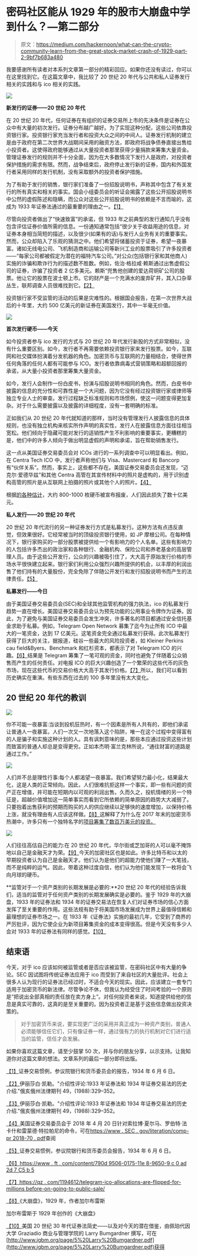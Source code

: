# 密码社区能从 1929 年的股市大崩盘中学到什么？—第二部分

> 原文：<https://medium.com/hackernoon/what-can-the-crypto-community-learn-from-the-great-stock-market-crash-of-1929-part-2-9bf7b683a480>

我要感谢所有读者对本系列文章第一部分的精彩回应。如果你还没有读过，你可以在这里找到它。在这篇文章中，我比较了 20 世纪 20 年代与公共和私人证券发行相关的实践和与 ico 相关的实践。

![](img/f6cccf74c9dde05ae88f9e35561b8d0b.png)

**新发行的证券——20 世纪 20 年代**

在 20 世纪 20 年代，任何证券在有组织的证券交易所上市的先决条件是证券在公众中有大量的初次发行。证券分布越广越好。为了实现这种分配，这些公司依靠投资银行家。投资银行家充当发行者和投资大众之间的中间人。证券发行机制的建立是由于政府在第二次世界大战期间采用的融资方法，即政府将战争债券直接出售给小投资者。这使得政府能够通过从大量投资者那里获得少量捐款来筹集大量资金。管理证券发行的规则并不十分全面，因为在大多数情况下发行人是政府，对投资者保护措施的需求有限。然而，战争结束后，政府停止发行新的证券，国内和外国发行者采用同样的发行机制，没有采取额外的投资者保护措施。

为了有助于发行的销售，银行家们准备了一份招股说明书，声称其中包含了有关发行的所有真实和相关的事实。国会小组委员会的听证会揭露了这些公开招股说明书中公然的虚假陈述和隐瞒，而公众对这些公开招股说明书的依赖是不言而喻的，这成为 1933 年证券法通过的最重要的理由之一。[【1】](#)

尽管向投资者做出了“快速致富”的承诺，但 1933 年之前典型的发行通知几乎没有包含评估证券价值所需的信息。一份通知通常包括“很少关于收益用途的信息，对证券本身相当简短的描述，以及很少(如果有的话)与发行人业务有关的重要事实。然而，公众却陷入了乐观的猜测之中。他们希望将储蓄投资于证券，希望一夜暴富。诸如无线电公司、飞机制造商和运输公司等新兴工业的股票吸引了许多投资者——“每家公司都被假定为潜在的福特汽车公司。”对公众(包括银行家和其他商人)实施的诈骗和欺诈行为的描述数不胜数。例如，佐治·格拉咸·赖斯通过出售虚假公司的证券，诈骗了投资者 2 亿多美元。赖斯“兜售他创建的爱达荷铜矿公司的股票。他让它的股票在波士顿上市。它的财产是一个充满水的废弃矿井，其入口杂草丛生，联邦调查人员很难找到它。[【2】](#)

投资银行家不受监管的活动的后果是灾难性的。根据国会报告，在第一次世界大战后的十年里，大约 500 亿美元的新证券在美国发行，其中一半毫无价值。

![](img/3d05dc5e2695b4d74e85331164569500.png)

**首次发行硬币——今天**

如今投资者参与 ico 发行的方式与 20 世纪 20 年代发行新股的方式非常相似，没有什么重要区别。如今，发行者不再需要依赖投资银行家来发行股票。如今，互联网和社交媒体扮演着分发机器的角色。加密货币与互联网的力量相结合，使得世界任何角落的任何人都有可能参与 ICO。发行者依靠病毒式营销策略和超额回报的承诺，从大量小投资者那里筹集大量资金。

如今，发行人会制作一份白皮书，扮演与招股说明书相同的角色。然而，白皮书中披露的信息的充分性和可靠性是一个大问题，因为它没有经过投资银行家或律师等独立专业人士的审查。发行过程缺乏标准规则和市场惯例，使这一问题变得更加复杂。对于什么需要披露以及披露的详细程度，没有一套明确的标准。

正如我们从 20 世纪 20 年代就知道的那样，当时没有管理发行人披露信息的具体规则，也没有独立机构来核实所作声明的真实性，发行人在披露信息方面往往相当宽松。他们倾向于隐藏可能对发行的适销性产生不利影响的重要事实，更糟糕的是，他们中的许多人倾向于做出明显虚假的声明和承诺，旨在帮助销售发行。

这一点从美国证券交易委员会对 ICOs 进行的一系列调查中可以明显看出。例如，在 Centra Tech ICO 中，发行者声称他们与 Visa、Mastercard 和 Bancorp 有“伙伴关系”。然而，事实上，这些都不存在。美国证券交易委员会还发现，“迈克尔·爱德华兹”和其他 Centra 高管在其宣传材料中的照片是虚构的，用于识别虚构高管的照片是从互联网上拍摄的照片或其他个人的照片。[【4】](#)

根据[的各种估计](https://www.bloomberg.com/news/articles/2018-06-28/crypto-coin-graveyard-fills-up-fast-as-icos-meet-their-demise)，大约 800-1000 枚硬币被宣布报废，人们因此损失了数十亿美元。

**私人发行——20 世纪 20 年代**

20 世纪 20 年代流行的另一种证券发行方式是私募发行。这种方法有点违反直觉，但效果很好。它经常被当时的顶级投资银行使用，如 JP 摩根公司。在每种情况下，银行家购买的一部分股票被提供给一个有影响力的个人名单。这些有影响力的人包括许多杰出的政治家和各种银行、金融机构、保险公司和养老基金的高层管理人员。由于这些公开发行，公众的兴趣被吸引住了，大大高于原始发行价格的市场水平很快建立起来。银行家们利用公众强烈兴趣所提供的机会，以丰厚的利润出售了他们持有的大量股份，完全免除了伴随公开发行和发行招股说明书而产生的法律责任。[【5】](#)

**私募发行——今日**

由于美国证券交易委员会(SEC)和全球其他监管机构的强力执法，ico 的私募发行趋势一直在增长。美国证券交易委员会认为预先功能的公用事业令牌作为证券。因此，为了避免与美国证券交易委员会发生冲突，许多著名的项目都通过安全信托基金求助于私募。例如，Telegram Open Network 募集了迄今为止所有 ICO 中最大的一笔资金，达到 17 亿美元。这笔资金完全通过私募发行获得。此次私募发行获得了巨大的关注，据报道，硅谷一些最大的风险投资者，如 Kleiner Perkins cau field&Byers、Benchmark 和红杉资本，都表示了对 Telegram ICO 的兴趣。[【6】](#)结果是 Telegram 筹集了一笔可观的资金，同时也避免了伴随着公众销售而产生的任何责任。对电报 ICO 的巨大兴趣创造了一个繁荣的这些代币的灰色市场，现在这些代币的交易价格大大高于其发行价格。[【7】](#)所以，我们可以看到历史确实在重演。有些东西在过去的 100 多年里没有太大变化。

## 20 世纪 20 年代的教训

![](img/21ff54c6c5acff77a3aa208c8fee5517.png)

你不可能一夜暴富:当谈到投机狂热时，有一个因素是所有人共有的，即他们承诺让普通人一夜暴富。人们一次又一次地落入这个陷阱，唯一在这个过程中变得富有的人是骗子和实施这种计划的人。具有讽刺意味的是，那些本应通过投资这些计划而致富的普通人却总是变得更穷。正如本杰明·富兰克林所说，“通往财富的道路是通过工作。”

![](img/62d494b663b4ef98fcb88e0a36b4e75f.png)

人们并不总是理性行事:每个人都渴望一夜暴富。我们希望努力最小化，结果最大化，这是人类的正常倾向。因此，人们很难抗拒这样一个事实，即一些有问题的资产正在增值，并可能在短期内以可观的利润出售。久而久之，投机情绪的另一个特征是，超越价值增加这一简单事实而看到它所依赖的简单原因的趋势大大减弱了。只要抱着出售获利的预期而购买的人的供应继续以足够快的速度增加，以保持价格上涨，就没有理由有人应该这样做。[【8】](#)这解释了为什么在 2017 年末的加密货币热潮中，许多只有一个独特名字的[项目筹集了数百万美元的投资。](https://www.bloomberg.com/news/articles/2017-12-12/want-to-issue-a-red-hot-ico-rule-no-1-is-do-very-little-work)

![](img/afd8ffbca6d56f5de60ae0ff1b095046.png)

人们往往高估自己的能力:在 20 世纪 20 年代，华尔街或芝加哥的人可以毫不掩饰地以自己是金融天才为荣。[【9】](#)今天的加密社区也是如此。许多比特币和以太的早期投资者认为自己是金融天才。他们认为是他们的超能力使他们赚了一大笔钱，而不是纯粹的运气。因此，带着这种过度自信，他们认为他们能发现下一枚将会飞向月球的硬币。

**监管对于一个资产类别的长期发展是必要的:**20 世纪 20 年代的经验告诉我们，适当的监管对于任何资产类别的长期发展确实是必要的。鉴于 1929 年的大崩盘，1933 年的证券法和 1934 年的证券交易法在恢复人们对证券市场的信心方面发挥了至关重要的作用。这些法规有助于将美国市场发展成为世界上最值得信赖和最理想的证券市场之一。在 1933 年《证券法》实施的最初几年，它受到了商界的严厉批评，因为它使企业为新项目筹集资金的成本变得很高。但是今天没有多少人会对 1933 年的证券法有同样的感觉。[【10】](#)

## 结束语

今天，对于 ico 应该如何被监管或者是否应该被监管，在密码社区中有大量的争论。SEC 因试图将传统证券法应用于 ico 而受到了来自社区的大量批评。社会上很多人认为现行的证券法已经过时，不适合今天的现实。因此，应该建立一套专门适用于加密货币的新法律。尽管争论不休，但我认为经受住了时间考验的一个原则是“把说出全部真相的责任放在卖方身上”。对任何投资者来说，知道提供给他的信息是真实可靠的，这真的是至关重要的。因为投资者正是基于这些信息做出投资决策的。

> 对于加密货币来说，要实现更广泛的采用并真正成为一种资产类别，普通人必须能够信任它们，只有像证券一样，通过强有力的执行机制对它们进行适当的监管，信任才会发展。

如果你喜欢这篇文章，请至少鼓掌 50 次，并与你的朋友分享，以示支持。让我知道你对这篇文章的想法。文章系列的最后一部分即将出版。

[【1】](#)证券交易惯例，参议院银行和货币委员会的报告，1934 年 6 月 6 日。

[【2】](#)伊丽莎白·凯勒。"介绍性评论:1933 年证券法和 1934 年证券交易法的历史介绍."俄亥俄州法律期刊 49，(1988):329–352。

[【3】](#)伊丽莎白·凯勒。"介绍性评论:1933 年证券法和 1934 年证券交易法的历史介绍."俄亥俄州法律期刊 49，(1988):329–352。

[【4】](#)美国证券交易委员会于 2018 年 4 月 20 日针对索拉博·夏尔马、罗伯特·法卡什和雷蒙德·特拉帕尼的命令，可在[https://www . SEC . gov/literation/comp-pr 2018-70 . pdf](https://www.sec.gov/litigation/complaints/2018/comp-pr2018-70.pdf)查阅

[【5】](#)证券交易惯例，参议院银行和货币委员会报告，1934 年 6 月 6 日。

[【6】](#)[https://www . ft . com/content/790d 9506-0175-11e 8-9650-9 c 0 ad 2d 7 C5 b 5](https://www.ft.com/content/790d9506-0175-11e8-9650-9c0ad2d7c5b5)

[【7】](#)[https://qz . com/1194612/telegram-ico-allocations-are-flipped-for-millions before-on-going-to-public-sale/](https://qz.com/1194612/telegram-ico-allocations-are-being-flipped-for-millions-before-going-on-public-sale/)

[【8】](#)《大崩盘》，1929 年，作者加尔布雷斯

加尔布雷斯于 1929 年创作的《大崩盘》

[【10】](#)美国 20 世纪 30 年代证券法简史——以及对今天的潜在借鉴，由佩珀代因大学 Graziadio 商业与管理学院的 Larry Bumgardner 撰写，可在[http://www.jgbm.org/page/5%20Larry%20Bumgardner.pdf](http://www.jgbm.org/page/5%20Larry%20Bumgardner.pdf)获得